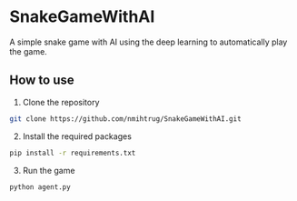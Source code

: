 # SnakeGameWithAI
A simple snake game with AI using the deep learning to automatically play the game.

## How to use
1. Clone the repository
```bash
git clone https://github.com/nmihtrug/SnakeGameWithAI.git
```
2. Install the required packages
```bash
pip install -r requirements.txt
```

3. Run the game
```bash
python agent.py
```